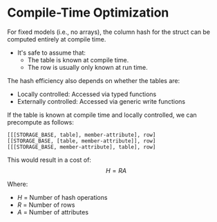 # Compile-Time Optimization

For fixed models (i.e., no arrays), the column hash for the struct can be computed entirely at compile time.

- It's safe to assume that:
  - The table is known at compile time.
  - The row is usually only known at run time.

The hash efficiency also depends on whether the tables are:

- Locally controlled: Accessed via typed functions
- Externally controlled: Accessed via generic write functions

If the table is known at compile time and locally controlled, we can precompute as follows:

```
[[[STORAGE_BASE, table], member-attribute], row]
[[STORAGE_BASE, [table, member-attribute]], row]
[[[STORAGE_BASE, member-attribute], table], row]
```

This would result in a cost of:
$$H = RA$$

Where:

- _H_ = Number of hash operations
- _R_ = Number of rows
- _A_ = Number of attributes
